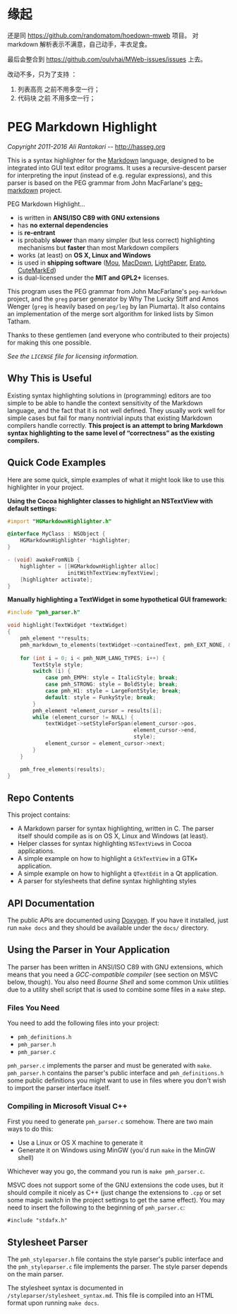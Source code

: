 
缘起
========================
还是同 https://github.com/randomatom/hoedown-mweb 项目。
对 markdown 解析表示不满意，自己动手，丰衣足食。

最后会整合到 https://github.com/oulvhai/MWeb-issues/issues 上去。

改动不多，只为了支持 ：
1. 列表高亮 之前不用多空一行；
2. 代码块 之前 不用多空一行；



PEG Markdown Highlight
========================

_Copyright 2011-2016 Ali Rantakari_ -- <http://hasseg.org>

This is a syntax highlighter for the [Markdown] language, designed to be integrated into GUI text editor programs. It uses a recursive-descent parser for interpreting the input (instead of e.g. regular expressions), and this parser is based on the PEG grammar from John MacFarlane's [peg-markdown] project.

[Markdown]: http://daringfireball.net/projects/markdown
[peg-markdown]: https://github.com/jgm/peg-markdown

PEG Markdown Highlight…

- is written in __ANSI/ISO C89 with GNU extensions__
- has __no external dependencies__
- is __re-entrant__
- is probably __slower__ than many simpler (but less correct) highlighting mechanisms but __faster__ than most Markdown compilers
- works (at least) on __OS X, Linux and Windows__
- is used in __shipping software__ ([Mou], [MacDown], [LightPaper], [Erato], [CuteMarkEd])
- is dual-licensed under the __MIT and GPL2+__ licenses.

[Mou]: http://mouapp.com/
[MacDown]: http://macdown.uranusjr.com/
[LightPaper]: http://clockworkengine.com/lightpaper-mac
[Erato]: http://9muses.se/erato
[CuteMarkEd]: http://cloose.github.io/CuteMarkEd

This program uses the PEG grammar from John MacFarlane's `peg-markdown` project,
and the `greg` parser generator by Why The Lucky Stiff and Amos Wenger (`greg`
is heavily based on `peg/leg` by Ian Piumarta). It also contains an
implementation of the merge sort algorithm for linked lists by Simon Tatham.

Thanks to these gentlemen (and everyone who contributed to their projects) for
making this one possible.

_See the `LICENSE` file for licensing information._


Why This is Useful
-------------------------------------------------------------------------------

Existing syntax highlighting solutions in (programming) editors are too simple to be able to handle the context sensitivity of the Markdown language, and the fact that it is not well defined. They usually work well for simple cases but fail for many nontrivial inputs that existing Markdown compilers handle correctly. __This project is an attempt to bring Markdown syntax highlighting to the same level of “correctness” as the existing compilers.__


Quick Code Examples
-------------------------------------------------------------------------------

Here are some quick, simple examples of what it might look like to use this highlighter in your project.

__Using the Cocoa highlighter classes to highlight an NSTextView with default settings:__

```objective-c
#import "HGMarkdownHighlighter.h"

@interface MyClass : NSObject {
    HGMarkdownHighlighter *highlighter;
}

- (void) awakeFromNib {
    highlighter = [[HGMarkdownHighlighter alloc]
                   initWithTextView:myTextView];
    [highlighter activate];
}
```

__Manually highlighting a TextWidget in some hypothetical GUI framework:__

```c
#include "pmh_parser.h"

void highlight(TextWidget *textWidget)
{
    pmh_element **results;
    pmh_markdown_to_elements(textWidget->containedText, pmh_EXT_NONE, &results);
    
    for (int i = 0; i < pmh_NUM_LANG_TYPES; i++) {
        TextStyle style;
        switch (i) {
            case pmh_EMPH: style = ItalicStyle; break;
            case pmh_STRONG: style = BoldStyle; break;
            case pmh_H1: style = LargeFontStyle; break;
            default: style = FunkyStyle; break;
        }
        pmh_element *element_cursor = results[i];
        while (element_cursor != NULL) {
            textWidget->setStyleForSpan(element_cursor->pos,
                                        element_cursor->end,
                                        style);
            element_cursor = element_cursor->next;
        }
    }

    pmh_free_elements(results);
}
```


Repo Contents
-------------------------------------------------------------------------------

This project contains:

- A Markdown parser for syntax highlighting, written in C. The parser itself
  should compile as is on OS X, Linux and Windows (at least).
- Helper classes for syntax highlighting `NSTextView`s in Cocoa applications.
- A simple example on how to highlight a `GtkTextView` in a GTK+ application.
- A simple example on how to highlight a `QTextEdit` in a Qt application.
- A parser for stylesheets that define syntax highlighting styles


API Documentation
-------------------------------------------------------------------------------

The public APIs are documented using [Doxygen][dox]. If you have it installed,
just run `make docs` and they should be available under the `docs/` directory.

[dox]: http://doxygen.org



Using the Parser in Your Application
-------------------------------------------------------------------------------

The parser has been written in ANSI/ISO C89 with GNU extensions, which means
that you need a _GCC-compatible compiler_ (see section on MSVC below, though).
You also need _Bourne Shell_ and some common Unix utilities due to a utility
shell script that is used to combine some files in a `make` step.


### Files You Need

You need to add the following files into your project:

- `pmh_definitions.h`
- `pmh_parser.h`
- `pmh_parser.c`

`pmh_parser.c` implements the parser and must be generated with `make`.
`pmh_parser.h` contains the parser's public interface and
`pmh_definitions.h` some public definitions you might want to use in files
where you don't wish to import the parser interface itself.


### Compiling in Microsoft Visual C++

First you need to generate `pmh_parser.c` somehow. There are two main
ways to do this:

- Use a Linux or OS X machine to generate it
- Generate it on Windows using MinGW (you'd run `make` in the MinGW shell)

Whichever way you go, the command you run is `make pmh_parser.c`.

MSVC does not support some of the GNU extensions the code uses, but it should
compile it nicely as C++ (just change the extensions to `.cpp` or set some
magic switch in the project settings to get the same effect). You may need to
insert the following to the beginning of `pmh_parser.c`:

    #include "stdafx.h"



Stylesheet Parser
-------------------------------------------------------------------------------

The `pmh_styleparser.h` file contains the style parser's public interface and
the `pmh_styleparser.c` file implements the parser. The style parser depends
on the main parser.

The stylesheet syntax is documented in `/styleparser/stylesheet_syntax.md`.
This file is compiled into an HTML format upon running `make docs`.



